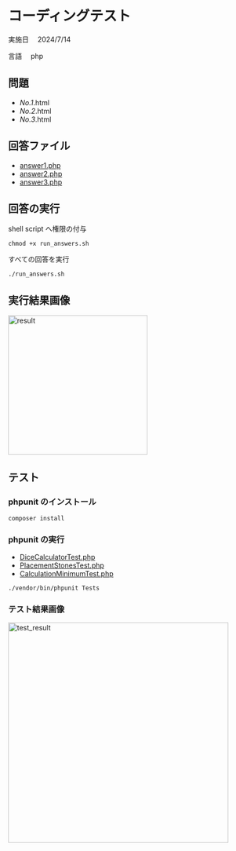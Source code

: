 # コーディングテスト

実施日　 2024/7/14

言語　 php

## 問題

- _No.1_.html
- _No.2_.html
- _No.3_.html

## 回答ファイル

- [answer1.php](https://github.com/shogoisaji/coding_test_e/blob/main/Answers/AnswerNo1/answer1.php)
- [answer2.php](https://github.com/shogoisaji/coding_test_e/blob/main/Answers/AnswerNo2/answer2.php)
- [answer3.php](https://github.com/shogoisaji/coding_test_e/blob/main/Answers/AnswerNo3/answer3.php)

## 回答の実行

shell script へ権限の付与

```
chmod +x run_answers.sh
```

すべての回答を実行

```
./run_answers.sh
```

## 実行結果画像

<img width="284" alt="result" src="https://github.com/user-attachments/assets/40d7fe9e-7d3d-41ef-9d9b-9c9f70dcf8fb">

## テスト

### phpunit のインストール

```
composer install
```

### phpunit の実行

- [DiceCalculatorTest.php](https://github.com/shogoisaji/coding_test_e/blob/main/Tests/Answers/AnsowerNo1/DiceCalculatorTest.php)
- [PlacementStonesTest.php](https://github.com/shogoisaji/coding_test_e/blob/main/Tests/Answers/AnsowerNo2/PlacementStonesTest.php)
- [CalculationMinimumTest.php](https://github.com/shogoisaji/coding_test_e/blob/main/Tests/Answers/AnsowerNo3/CalculationMinimumTest.php)

```
./vendor/bin/phpunit Tests
```

### テスト結果画像

<img width="449" alt="test_result" src="https://github.com/user-attachments/assets/ef8f398a-35c2-4af0-80fe-bc8cc85d427c">
